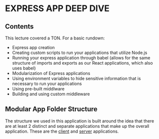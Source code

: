 # EXPRESS APP DEEP DIVE

## Contents
This lecture covered a TON. For a basic rundown:
- Express app creation
- Creating custom scripts to run your applications that utilize Node.js
- Running your express application through babel (allows for the same structure of imports and exports as our React applications, which also uses babel)
- Modularization of Express applications
- Using environment variables to hide sensitive information that is necessary to run your applications
- Using pre-built middlware
- Building and using custom middleware

## Modular App Folder Structure

The structure we used in this application is built around the idea that there are at least 2 distinct and separate applications that make up the overall application. These are the [client](/StevenCThaller/FullStackMERNBreakdown/blob/lecture-code/packages/client) and [server](/StevenCThaller/FullStackMERNBreakdown/blob/lecture-code/packages/server) applications.
